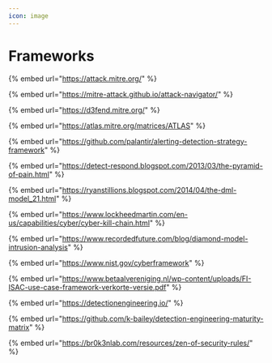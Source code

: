 ```yaml
---
icon: image
---
```


# Frameworks

{% embed url="https://attack.mitre.org/" %}

{% embed url="https://mitre-attack.github.io/attack-navigator/" %}

{% embed url="https://d3fend.mitre.org/" %}

{% embed url="https://atlas.mitre.org/matrices/ATLAS" %}

{% embed url="https://github.com/palantir/alerting-detection-strategy-framework" %}

{% embed url="https://detect-respond.blogspot.com/2013/03/the-pyramid-of-pain.html" %}

{% embed url="https://ryanstillions.blogspot.com/2014/04/the-dml-model_21.html" %}

{% embed url="https://www.lockheedmartin.com/en-us/capabilities/cyber/cyber-kill-chain.html" %}

{% embed url="https://www.recordedfuture.com/blog/diamond-model-intrusion-analysis" %}

{% embed url="https://www.nist.gov/cyberframework" %}

{% embed url="https://www.betaalvereniging.nl/wp-content/uploads/FI-ISAC-use-case-framework-verkorte-versie.pdf" %}

{% embed url="https://detectionengineering.io/" %}

{% embed url="https://github.com/k-bailey/detection-engineering-maturity-matrix" %}

{% embed url="https://br0k3nlab.com/resources/zen-of-security-rules/" %}

